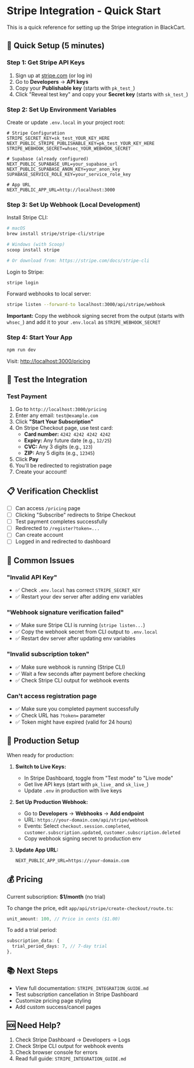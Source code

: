 # Stripe Integration - Quick Start

This is a quick reference for setting up the Stripe integration in BlackCart.

## 🚀 Quick Setup (5 minutes)

### Step 1: Get Stripe API Keys

1. Sign up at [stripe.com](https://stripe.com) (or log in)
2. Go to **Developers** → **API keys**
3. Copy your **Publishable key** (starts with `pk_test_`)
4. Click "Reveal test key" and copy your **Secret key** (starts with `sk_test_`)

### Step 2: Set Up Environment Variables

Create or update `.env.local` in your project root:

```env
# Stripe Configuration
STRIPE_SECRET_KEY=sk_test_YOUR_KEY_HERE
NEXT_PUBLIC_STRIPE_PUBLISHABLE_KEY=pk_test_YOUR_KEY_HERE
STRIPE_WEBHOOK_SECRET=whsec_YOUR_WEBHOOK_SECRET

# Supabase (already configured)
NEXT_PUBLIC_SUPABASE_URL=your_supabase_url
NEXT_PUBLIC_SUPABASE_ANON_KEY=your_anon_key
SUPABASE_SERVICE_ROLE_KEY=your_service_role_key

# App URL
NEXT_PUBLIC_APP_URL=http://localhost:3000
```

### Step 3: Set Up Webhook (Local Development)

Install Stripe CLI:
```bash
# macOS
brew install stripe/stripe-cli/stripe

# Windows (with Scoop)
scoop install stripe

# Or download from: https://stripe.com/docs/stripe-cli
```

Login to Stripe:
```bash
stripe login
```

Forward webhooks to local server:
```bash
stripe listen --forward-to localhost:3000/api/stripe/webhook
```

**Important:** Copy the webhook signing secret from the output (starts with `whsec_`) and add it to your `.env.local` as `STRIPE_WEBHOOK_SECRET`

### Step 4: Start Your App

```bash
npm run dev
```

Visit: [http://localhost:3000/pricing](http://localhost:3000/pricing)

## 🧪 Test the Integration

### Test Payment

1. Go to `http://localhost:3000/pricing`
2. Enter any email: `test@example.com`
3. Click **"Start Your Subscription"**
4. On Stripe Checkout page, use test card:
   - **Card number:** `4242 4242 4242 4242`
   - **Expiry:** Any future date (e.g., `12/25`)
   - **CVC:** Any 3 digits (e.g., `123`)
   - **ZIP:** Any 5 digits (e.g., `12345`)
5. Click **Pay**
6. You'll be redirected to registration page
7. Create your account!

## 📋 Verification Checklist

- [ ] Can access `/pricing` page
- [ ] Clicking "Subscribe" redirects to Stripe Checkout
- [ ] Test payment completes successfully
- [ ] Redirected to `/register?token=...`
- [ ] Can create account
- [ ] Logged in and redirected to dashboard

## 🔧 Common Issues

### "Invalid API Key"
- ✅ Check `.env.local` has correct `STRIPE_SECRET_KEY`
- ✅ Restart your dev server after adding env variables

### "Webhook signature verification failed"
- ✅ Make sure Stripe CLI is running (`stripe listen...`)
- ✅ Copy the webhook secret from CLI output to `.env.local`
- ✅ Restart dev server after updating env variables

### "Invalid subscription token"
- ✅ Make sure webhook is running (Stripe CLI)
- ✅ Wait a few seconds after payment before checking
- ✅ Check Stripe CLI output for webhook events

### Can't access registration page
- ✅ Make sure you completed payment successfully
- ✅ Check URL has `?token=` parameter
- ✅ Token might have expired (valid for 24 hours)

## 🚀 Production Setup

When ready for production:

1. **Switch to Live Keys:**
   - In Stripe Dashboard, toggle from "Test mode" to "Live mode"
   - Get live API keys (start with `pk_live_` and `sk_live_`)
   - Update `.env` in production with live keys

2. **Set Up Production Webhook:**
   - Go to **Developers** → **Webhooks** → **Add endpoint**
   - URL: `https://your-domain.com/api/stripe/webhook`
   - Events: Select `checkout.session.completed`, `customer.subscription.updated`, `customer.subscription.deleted`
   - Copy webhook signing secret to production env

3. **Update App URL:**
   ```env
   NEXT_PUBLIC_APP_URL=https://your-domain.com
   ```

## 💰 Pricing

Current subscription: **$1/month** (no trial)

To change the price, edit `app/api/stripe/create-checkout/route.ts`:
```typescript
unit_amount: 100, // Price in cents ($1.00)
```

To add a trial period:
```typescript
subscription_data: {
  trial_period_days: 7, // 7-day trial
},
```

## 📚 Next Steps

- View full documentation: `STRIPE_INTEGRATION_GUIDE.md`
- Test subscription cancellation in Stripe Dashboard
- Customize pricing page styling
- Add custom success/cancel pages

## 🆘 Need Help?

1. Check Stripe Dashboard → Developers → Logs
2. Check Stripe CLI output for webhook events
3. Check browser console for errors
4. Read full guide: `STRIPE_INTEGRATION_GUIDE.md`

